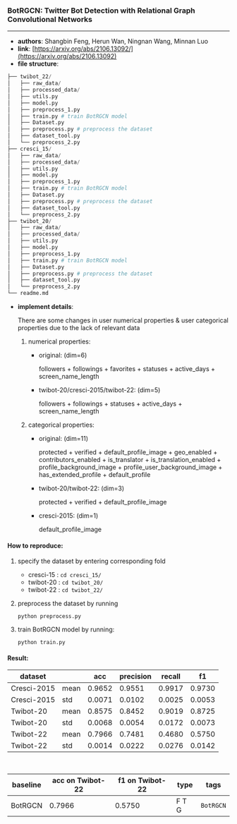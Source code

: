 ### BotRGCN: Twitter Bot Detection with Relational Graph Convolutional Networks

---

- **authors**: Shangbin Feng, Herun Wan, Ningnan Wang, Minnan Luo
- **link**: [https://arxiv.org/abs/2106.13092/](https://arxiv.org/abs/2106.13092)
- **file structure**: 

```python
├── twibot_22/
│   ├── raw_data/
│   ├── processed_data/
│   ├── utils.py
│   ├── model.py
│   ├── preprocess_1.py
│   ├── train.py # train BotRGCN model
│   ├── Dataset.py
│   ├── preprocess.py # preprocess the dataset
│   ├── dataset_tool.py
│   └── preprocess_2.py
├── cresci_15/
│   ├── raw_data/
│   ├── processed_data/
│   ├── utils.py
│   ├── model.py
│   ├── preprocess_1.py
│   ├── train.py # train BotRGCN model
│   ├── Dataset.py
│   ├── preprocess.py # preprocess the dataset
│   ├── dataset_tool.py
│   └── preprocess_2.py
├── twibot_20/
│   ├── raw_data/
│   ├── processed_data/
│   ├── utils.py
│   ├── model.py
│   ├── preprocess_1.py
│   ├── train.py # train BotRGCN model
│   ├── Dataset.py
│   ├── preprocess.py # preprocess the dataset
│   ├── dataset_tool.py
│   └── preprocess_2.py
└── readme.md
```

- **implement details**: 

   There are some changes in user numerical properties & user categorical properties due to the lack of relevant data
  
   1. numerical properties:
  
      - original: (dim=6)

         followers + followings + favorites + statuses + active_days + screen_name_length 

      - twibot-20/cresci-2015/twibot-22: (dim=5)
  
         followers + followings + statuses + active_days + screen_name_length
  
   2. categorical properties: 
  
      - original: (dim=11)

         protected + verified + default_profile_image + geo_enabled + contributors_enabled + is_translator + is_translation_enabled + profile_background_image + profile_user_background_image + has_extended_profile + default_profile

      - twibot-20/twibot-22: (dim=3)

         protected + verified + default_profile_image

      - cresci-2015: (dim=1)

         default_profile_image


#### How to reproduce:

1. specify the dataset by entering corresponding fold

   - cresci-15 : `cd cresci_15/`
   - twibot-20 : `cd twibot_20/`
   - twibot-22 : `cd twibot_22/`

2. preprocess the dataset by running

   `python preprocess.py`

3. train BotRGCN model by running:

   `python train.py`


#### Result:

| dataset     |      | acc    | precision | recall | f1     |
| ----------- | ---- | ------ | --------- | ------ | ------ |
| Cresci-2015 | mean | 0.9652 | 0.9551    | 0.9917 | 0.9730 |
| Cresci-2015 | std  | 0.0071 | 0.0102    | 0.0025 | 0.0053 |
| Twibot-20   | mean | 0.8575 | 0.8452    | 0.9019 | 0.8725 |
| Twibot-20   | std  | 0.0068 | 0.0054    | 0.0172 | 0.0073 |
| Twibot-22   | mean | 0.7966 | 0.7481    | 0.4680 | 0.5750 |
| Twibot-22   | std  | 0.0014 | 0.0222    | 0.0276 | 0.0142 |




</br>


| baseline | acc on Twibot-22 | f1 on Twibot-22 | type | tags|
| -------- | ---------------- | --------------- | ---- | --- |
| BotRGCN |0.7966| 0.5750          |F T G|`BotRGCN`|

